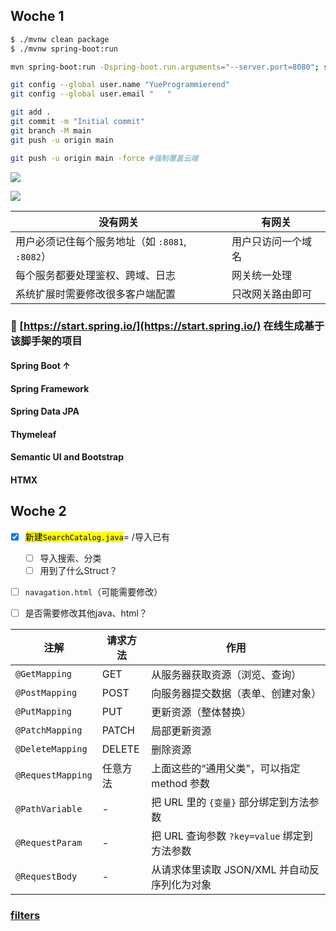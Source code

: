 ## Woche 1


```bash
$ ./mvnw clean package
$ ./mvnw spring-boot:run
```

```bash
mvn spring-boot:run -Dspring-boot.run.arguments="--server.port=8080"; start http://localhost:8080

```

```bash
git config --global user.name "YueProgrammierend"
git config --global user.email "   "

git add .
git commit -m "Initial commit"
git branch -M main
git push -u origin main

git push -u origin main -force #强制覆盖云端
```


![](picture/image-1.png)

![](picture/image-2.png)

| 没有网关                             | 有网关       |
| -------------------------------- | --------- |
| 用户必须记住每个服务地址（如 `:8081`, `:8082`） | 用户只访问一个域名 |
| 每个服务都要处理鉴权、跨域、日志                 | 网关统一处理    |
| 系统扩展时需要修改很多客户端配置                 | 只改网关路由即可  |




### 🧩  [https://start.spring.io/](https://start.spring.io/) 在线生成基于该脚手架的项目
#### Spring Boot ↑
#### Spring Framework
#### Spring Data JPA
#### Thymeleaf
#### Semantic UI and Bootstrap
#### HTMX






## Woche 2

- [x] <mark>新建`SearchCatalog.java`</mark>= /导入已有
    - [ ] 导入搜索、分类
    - [ ]  用到了什么Struct？  
- [ ] `navagation.html`（可能需要修改）
- [ ] 是否需要修改其他java、html？



| 注解                | 请求方法   | 作用                              |
| ----------------- | ------ | ------------------------------- |
| `@GetMapping`     | GET    | 从服务器获取资源（浏览、查询）                 |
| `@PostMapping`    | POST   | 向服务器提交数据（表单、创建对象）               |
| `@PutMapping`     | PUT    | 更新资源（整体替换）                      |
| `@PatchMapping`   | PATCH  | 局部更新资源                          |
| `@DeleteMapping`  | DELETE | 删除资源                            |
| `@RequestMapping` | 任意方法   | 上面这些的“通用父类”，可以指定 method 参数      |
| `@PathVariable`   | -      | 把 URL 里的 `{变量}` 部分绑定到方法参数       |
| `@RequestParam`   | -      | 把 URL 查询参数 `?key=value` 绑定到方法参数 |
| `@RequestBody`    | -      | 从请求体里读取 JSON/XML 并自动反序列化为对象     |

### [filters](https://docs.spring.io/spring-framework/reference/web/webmvc/filters.html)
